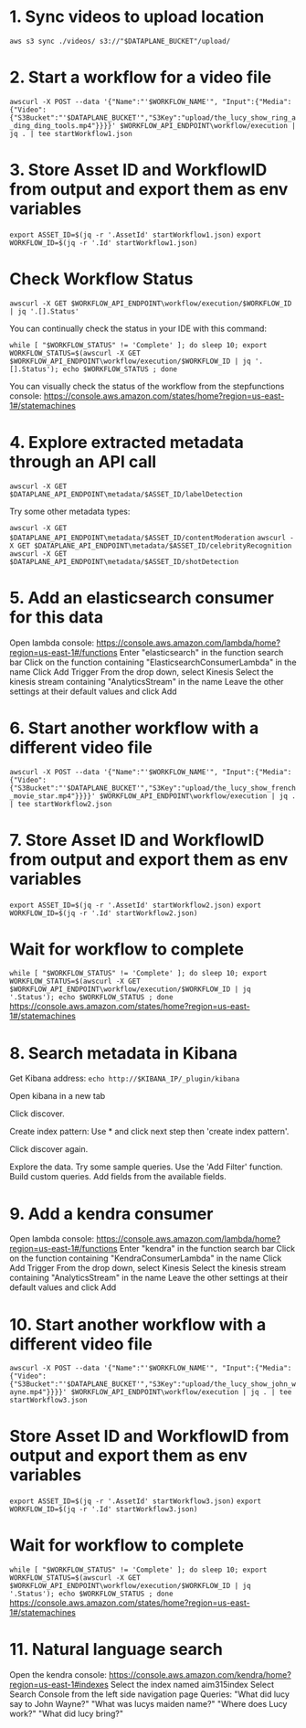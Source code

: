 


# 1. Sync videos to upload location

`aws s3 sync ./videos/ s3://"$DATAPLANE_BUCKET"/upload/`

# 2. Start a workflow for a video file

`awscurl -X POST --data '{"Name":"'$WORKFLOW_NAME'", "Input":{"Media":{"Video":{"S3Bucket":"'$DATAPLANE_BUCKET'","S3Key":"upload/the_lucy_show_ring_a_ding_ding_tools.mp4"}}}}' $WORKFLOW_API_ENDPOINT\workflow/execution | jq . | tee startWorkflow1.json`

# 3. Store Asset ID and WorkflowID from output and export them as env variables

`export ASSET_ID=$(jq -r '.AssetId' startWorkflow1.json)`
`export WORKFLOW_ID=$(jq -r '.Id' startWorkflow1.json)`


# Check Workflow Status
`awscurl -X GET $WORKFLOW_API_ENDPOINT\workflow/execution/$WORKFLOW_ID | jq '.[].Status'`

You can continually check the status in your IDE with this command:

`while [ "$WORKFLOW_STATUS" != 'Complete' ]; do sleep 10; export WORKFLOW_STATUS=$(awscurl -X GET $WORKFLOW_API_ENDPOINT\workflow/execution/$WORKFLOW_ID | jq '.[].Status'); echo $WORKFLOW_STATUS ; done`

You can visually check the status of the workflow from the stepfunctions console: https://console.aws.amazon.com/states/home?region=us-east-1#/statemachines

# 4. Explore extracted metadata through an API call

`awscurl -X GET $DATAPLANE_API_ENDPOINT\metadata/$ASSET_ID/labelDetection`

Try some other metadata types:

`awscurl -X GET $DATAPLANE_API_ENDPOINT\metadata/$ASSET_ID/contentModeration`
`awscurl -X GET $DATAPLANE_API_ENDPOINT\metadata/$ASSET_ID/celebrityRecognition`
`awscurl -X GET $DATAPLANE_API_ENDPOINT\metadata/$ASSET_ID/shotDetection`

# 5. Add an elasticsearch consumer for this data

Open lambda console: https://console.aws.amazon.com/lambda/home?region=us-east-1#/functions
Enter "elasticsearch" in the function search bar
Click on the function containing "ElasticsearchConsumerLambda" in the name
Click Add Trigger
From the drop down, select Kinesis
Select the kinesis stream containing "AnalyticsStream" in the name
Leave the other settings at their default values and click Add


# 6. Start another workflow with a different video file

`awscurl -X POST --data '{"Name":"'$WORKFLOW_NAME'", "Input":{"Media":{"Video":{"S3Bucket":"'$DATAPLANE_BUCKET'","S3Key":"upload/the_lucy_show_french_movie_star.mp4"}}}}' $WORKFLOW_API_ENDPOINT\workflow/execution | jq . | tee startWorkflow2.json`

# 7. Store Asset ID and WorkflowID from output and export them as env variables

`export ASSET_ID=$(jq -r '.AssetId' startWorkflow2.json)`
`export WORKFLOW_ID=$(jq -r '.Id' startWorkflow2.json)`

# Wait for workflow to complete

`while [ "$WORKFLOW_STATUS" != 'Complete' ]; do sleep 10; export WORKFLOW_STATUS=$(awscurl -X GET $WORKFLOW_API_ENDPOINT\workflow/execution/$WORKFLOW_ID | jq '.Status'); echo $WORKFLOW_STATUS ; done`
https://console.aws.amazon.com/states/home?region=us-east-1#/statemachines

# 8. Search metadata in Kibana

Get Kibana address: 
`echo http://$KIBANA_IP/_plugin/kibana`

Open kibana in a new tab

Click discover.

Create index pattern: Use * and click next step then 'create index pattern'.

Click discover again. 

Explore the data. Try some sample queries. Use the 'Add Filter' function. Build custom queries. Add fields from the available fields. 

# 9. Add a kendra consumer 

Open lambda console: https://console.aws.amazon.com/lambda/home?region=us-east-1#/functions
Enter "kendra" in the function search bar
Click on the function containing "KendraConsumerLambda" in the name
Click Add Trigger
From the drop down, select Kinesis
Select the kinesis stream containing "AnalyticsStream" in the name
Leave the other settings at their default values and click Add

# 10. Start another workflow with a different video file

`awscurl -X POST --data '{"Name":"'$WORKFLOW_NAME'", "Input":{"Media":{"Video":{"S3Bucket":"'$DATAPLANE_BUCKET'","S3Key":"upload/the_lucy_show_john_wayne.mp4"}}}}' $WORKFLOW_API_ENDPOINT\workflow/execution | jq . | tee startWorkflow3.json`

# Store Asset ID and WorkflowID from output and export them as env variables

`export ASSET_ID=$(jq -r '.AssetId' startWorkflow3.json)`
`export WORKFLOW_ID=$(jq -r '.Id' startWorkflow3.json)`

# Wait for workflow to complete

`while [ "$WORKFLOW_STATUS" != 'Complete' ]; do sleep 10; export WORKFLOW_STATUS=$(awscurl -X GET $WORKFLOW_API_ENDPOINT\workflow/execution/$WORKFLOW_ID | jq '.Status'); echo $WORKFLOW_STATUS ; done`
https://console.aws.amazon.com/states/home?region=us-east-1#/statemachines

# 11. Natural language search

Open the kendra console: https://console.aws.amazon.com/kendra/home?region=us-east-1#indexes
Select the index named aim315index
Select Search Console from the left side navigation page
Queries: "What did lucy say to John Wayne?" "What was lucys maiden name?" "Where does Lucy work?" "What did lucy bring?"


